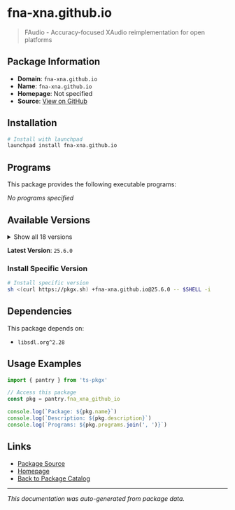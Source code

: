 # fna-xna.github.io

> FAudio - Accuracy-focused XAudio reimplementation for open platforms

## Package Information

- **Domain**: `fna-xna.github.io`
- **Name**: `fna-xna.github.io`
- **Homepage**: Not specified
- **Source**: [View on GitHub](https://github.com/pkgxdev/pantry/tree/main/projects/fna-xna.github.io/package.yml)

## Installation

```bash
# Install with launchpad
launchpad install fna-xna.github.io
```

## Programs

This package provides the following executable programs:

*No programs specified*

## Available Versions

<details>
<summary>Show all 18 versions</summary>

- `25.6.0`, `25.5.0`, `25.4.0`, `25.3.0`, `25.2.0`
- `25.1.0`, `24.12.0`, `24.11.0`, `24.10.0`, `24.9.0`
- `24.8.0`, `24.7.0`, `24.6.0`, `24.5.0`, `24.4.0`
- `24.3.0`, `24.2.0`, `24.1.0`

</details>

**Latest Version**: `25.6.0`

### Install Specific Version

```bash
# Install specific version
sh <(curl https://pkgx.sh) +fna-xna.github.io@25.6.0 -- $SHELL -i
```

## Dependencies

This package depends on:

- `libsdl.org^2.28`

## Usage Examples

```typescript
import { pantry } from 'ts-pkgx'

// Access this package
const pkg = pantry.fna_xna_github_io

console.log(`Package: ${pkg.name}`)
console.log(`Description: ${pkg.description}`)
console.log(`Programs: ${pkg.programs.join(', ')}`)
```

## Links

- [Package Source](https://github.com/pkgxdev/pantry/tree/main/projects/fna-xna.github.io/package.yml)
- [Homepage](#)
- [Back to Package Catalog](../package-catalog.md)

---

*This documentation was auto-generated from package data.*
